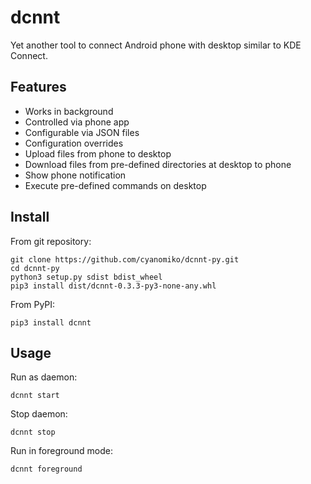 dcnnt
=====

Yet another tool to connect Android phone with desktop similar to KDE Connect.

Features
--------

* Works in background
* Controlled via phone app 
* Сonfigurable via JSON files
* Configuration overrides
* Upload files from phone to desktop
* Download files from pre-defined directories at desktop to phone
* Show phone notification
* Execute pre-defined commands on desktop

Install
-------

From git repository:

    git clone https://github.com/cyanomiko/dcnnt-py.git
    cd dcnnt-py
    python3 setup.py sdist bdist_wheel
    pip3 install dist/dcnnt-0.3.3-py3-none-any.whl

From PyPI:

    pip3 install dcnnt

Usage
-----

Run as daemon:

    dcnnt start

Stop daemon:

    dcnnt stop

Run in foreground mode:

    dcnnt foreground
